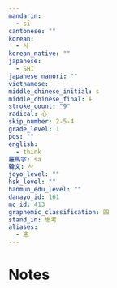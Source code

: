```yaml
---
mandarin:
  - sī
cantonese: ""
korean:
  - 사
korean_native: ""
japanese:
  - SHI
japanese_nanori: ""
vietnamese:
middle_chinese_initial: s
middle_chinese_final: ɨ
stroke_count: "9"
radical: 心
skip_number: 2-5-4
grade_level: 1
pos: ""
english:
  - think
羅馬字: sa
韓文: 사
joyo_level: ""
hsk_level: ""
hanmun_edu_level: ""
danayo_id: 161
mc_id: 413
graphemic_classification: 四
stand_in: 思考
aliases:
  - 恖
---
```


# Notes
